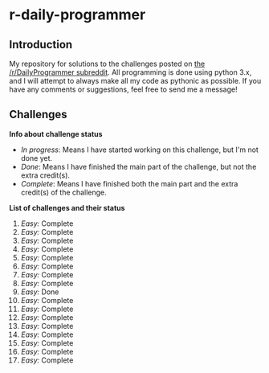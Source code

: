 # r-daily-programmer

## Introduction

My repository for solutions to the challenges posted on [the /r/DailyProgrammer subreddit](http://www.reddit.com/r/DailyProgrammer).
All programming is done using python 3.x, and I will attempt to always make all my code as pythonic as
possible. If you have any comments or suggestions, feel free to send me a message!

## Challenges

**Info about challenge status**

- *In progress*: Means I have started working on this challenge, but I'm not done yet.
- *Done*: Means I have finished the main part of the challenge, but not the extra credit(s).
- *Complete*: Means I have finished both the main part and the extra credit(s) of the challenge.

**List of challenges and their status**

1. *Easy:* Complete
2. *Easy:* Complete
3. *Easy:* Complete
4. *Easy:* Complete
5. *Easy:* Complete
6. *Easy:* Complete
7. *Easy:* Complete
8. *Easy:* Complete
9. *Easy:* Done
10. *Easy:* Complete
11. *Easy:* Complete
12. *Easy:* Complete
13. *Easy:* Complete
14. *Easy:* Complete
15. *Easy:* Complete
16. *Easy:* Complete
17. *Easy:* Complete
